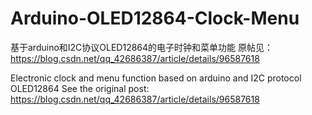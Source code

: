 # Arduino-OLED12864-Clock-Menu
基于arduino和I2C协议OLED12864的电子时钟和菜单功能
原帖见：https://blog.csdn.net/qq_42686387/article/details/96587618

Electronic clock and menu function based on arduino and I2C protocol OLED12864
See the original post: https://blog.csdn.net/qq_42686387/article/details/96587618
